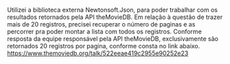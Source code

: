 Utilizei a biblioteca externa Newtonsoft.Json, para poder trabalhar com os resultados retornados pela API theMovieDB.
Em relação à questão de trazer mais de 20 registros, precisei recuperar o número de paginas e as percorrer pra poder montar a lista com todos os registros.
Conforme resposta da equipe responsável pela API theMovieDB, exclusivamente são retornados 20 registros por pagina, conforme consta no link abaixo.
https://www.themoviedb.org/talk/522eeae419c2955e90252e23
